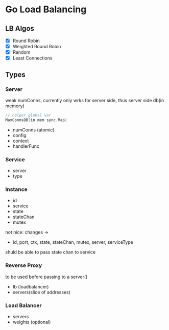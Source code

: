 # Go Load Balancing

## LB Algos

- [x] Round Robin
- [x] Weighted Round Robin
- [x] Random
- [x] Least Connections

## Types

### Server

weak numConns, currently only wrks for server side, thus server side db(in memory)

```go
// helper global var
MaxConnsDB(in mem sync.Map)
```

- numConns (atomic)
- config
- context
- handlerFunc

### Service

- server
- type

### Instance

- id
- service
- state
- stateChan
- mutex

not nice: changes ->

- id, port, ctx, state, stateChan, mutex, server, serviceType

shuld be able to pass state chan to service

### Reverse Proxy

to be used before passing to a server()

- lb (loadbalancer)
- servers(slice of addresses)

### Load Balancer

- servers
- weights (optional)
